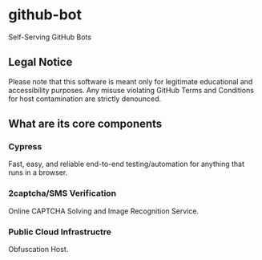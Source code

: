 # github-bot

Self-Serving GitHub Bots

## Legal Notice
Please note that this software is meant only for legitimate educational and accessibility purposes. Any misuse violating GitHub Terms and Conditions for host contamination are strictly denounced. 

## What are its core components

### Cypress

Fast, easy, and reliable end-to-end testing/automation for anything that runs in a browser.

### 2captcha/SMS Verification

Online CAPTCHA Solving and Image Recognition Service.

### Public Cloud Infrastructre

Obfuscation Host.
